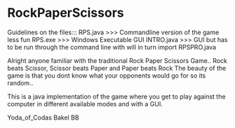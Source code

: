 # RockPaperScissors

Guidelines on the files:::
RPS.java >>> Commandline version of the game less fun
RPS.exe >>> Windows Executable GUI
INTRO.java >>> GUI but has to be run through the command line with will in turn import RPSPRO.java

Alright anyone familiar with the traditional Rock Paper Scissors Game.. Rock beats Scissor, Scissor beats Paper and Paper beats Rock
The beauty of the game is that you dont know what your opponents would go for so its random..

This is a java implementation of the game where you get to play against the computer in different available modes and with a GUI.

Yoda_of_Codas
Bakel BB
